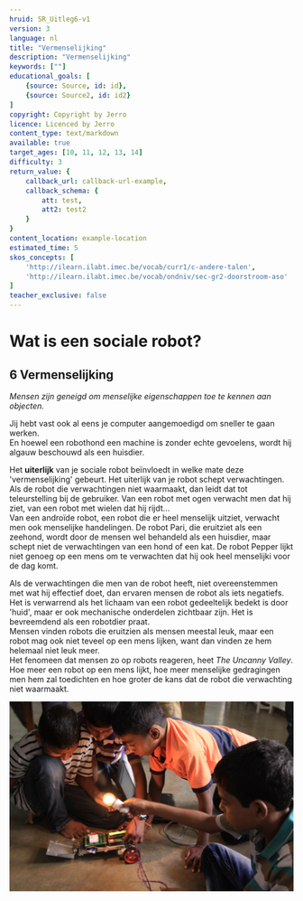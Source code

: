 ```yaml
---
hruid: SR_Uitleg6-v1
version: 3
language: nl
title: "Vermenselijking"
description: "Vermenselijking"
keywords: [""]
educational_goals: [
    {source: Source, id: id}, 
    {source: Source2, id: id2}
]
copyright: Copyright by Jerro
licence: Licenced by Jerro
content_type: text/markdown
available: true
target_ages: [10, 11, 12, 13, 14]
difficulty: 3
return_value: {
    callback_url: callback-url-example,
    callback_schema: {
        att: test,
        att2: test2
    }
}
content_location: example-location
estimated_time: 5
skos_concepts: [
    'http://ilearn.ilabt.imec.be/vocab/curr1/c-andere-talen', 
    'http://ilearn.ilabt.imec.be/vocab/ondniv/sec-gr2-doorstroom-aso'
]
teacher_exclusive: false
---
```


# Wat is een sociale robot?
## 6 Vermenselijking

*Mensen zijn geneigd om menselijke eigenschappen toe te kennen aan objecten.*

Jij hebt vast ook al eens je computer aangemoedigd om sneller te gaan werken.  
En hoewel een robothond een machine is zonder echte gevoelens, wordt hij algauw beschouwd als een huisdier.

Het **uiterlijk** van je sociale robot beïnvloedt in welke mate deze 'vermenselijking' gebeurt. Het uiterlijk van je robot schept verwachtingen. Als de robot die verwachtingen niet waarmaakt, dan leidt dat tot teleurstelling bij de gebruiker. Van een robot met ogen verwacht men dat hij ziet, van een robot met wielen dat hij rijdt...  
Van een androïde robot, een robot die er heel menselijk uitziet, verwacht men ook menselijke handelingen. De robot Pari, die eruitziet als een zeehond, wordt door de mensen wel behandeld als een huisdier, maar schept niet de verwachtingen van een hond of een kat. De robot Pepper lijkt niet genoeg op een mens om te verwachten dat hij ook heel menselijki voor de dag komt.

Als de verwachtingen die men van de robot heeft, niet overeenstemmen met wat hij effectief doet, dan ervaren mensen de robot als iets negatiefs.  
Het is verwarrend als het lichaam van een robot gedeeltelijk bedekt is door 'huid', maar er ook mechanische onderdelen zichtbaar zijn. Het is bevreemdend als een robotdier praat.  
Mensen  vinden robots die eruitzien als mensen meestal leuk, maar een robot mag ook niet teveel op een mens lijken, want dan vinden ze hem helemaal niet leuk meer.  
Het fenomeen dat mensen zo op robots reageren, heet *The Uncanny Valley*.  
Hoe meer een robot op een mens lijkt, hoe meer menselijke gedragingen men hem zal toedichten en hoe groter de kans dat de robot die verwachting niet waarmaakt.


![© Francis wyffels](embed/Udavi.jpg "© Francis wyffels")